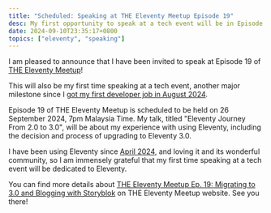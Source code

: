 ```yaml
---
title: "Scheduled: Speaking at THE Eleventy Meetup Episode 19"
desc: My first opportunity to speak at a tech event will be in Episode 19 of THE Eleventy Meetup.
date: 2024-09-10T23:35:17+0800
topics: ["eleventy", "speaking"]
---
```


I am pleased to announce that I have been invited to speak at Episode 19 of [THE Eleventy Meetup](https://11tymeetup.dev/)!

This will also be my first time speaking at a tech event, another major milestone since I [got my first developer job in August 2024](2024-08-16-got-my-first-developer-job.md).

Episode 19 of THE Eleventy Meetup is scheduled to be held on 26 September 2024, 7pm Malaysia Time. My talk, titled "Eleventy Journey From 2.0 to 3.0", will be about my experience with using Eleventy, including the decision and process of upgrading to Eleventy 3.0.

I have been using Eleventy since [April 2024](2024-04-11-rebuilding-my-developer-portfolio-with-eleventy.md), and loving it and its wonderful community, so I am immensely grateful that my first time speaking at a tech event will be dedicated to Eleventy.

You can find more details about [THE Eleventy Meetup Ep. 19: Migrating to 3.0 and Blogging with Storyblok](https://11tymeetup.dev/events/ep-19-migrating-to-3-0-and-blogging-with-storyblok/) on THE Eleventy Meetup website. See you there!
